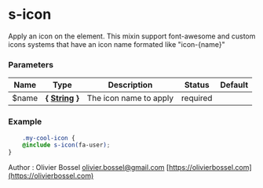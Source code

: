 # s-icon

Apply an icon on the element. This mixin support font-awesome and custom icons systems that have an icon name formated like "icon-{name}"


### Parameters
Name  |  Type  |  Description  |  Status  |  Default
------------  |  ------------  |  ------------  |  ------------  |  ------------
$name  |  **{ [String](http://www.sass-lang.com/documentation/file.SASS_REFERENCE.html#sass-script-strings) }**  |  The icon name to apply  |  required  |

### Example
```scss
	.my-cool-icon {
	@include s-icon(fa-user);
}
```
Author : Olivier Bossel [olivier.bossel@gmail.com](mailto:olivier.bossel@gmail.com) [https://olivierbossel.com](https://olivierbossel.com)